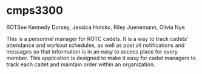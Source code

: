 # cmps3300
ROTSee
Kennedy Dorsey, Jessica Hotsko, Riley Juenemann, Olivia Nye

This is a personnel manager for ROTC cadets. It is a way to track cadets' attendance and workout schedules, as well as post all notifications and messages so that information is in an easy to access place for every member. This application is designed to make it easy for cadet managers to track each cadet and maintain order within an organization. 
